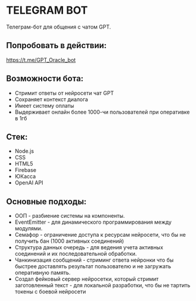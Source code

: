 # TELEGRAM BOT

Телеграм-бот для общения с чатом GPT.

## Попробовать в действии: 

https://t.me/GPT_Oracle_bot

## Возможности бота:

* Стримит ответы от нейросети чат GPT
* Сохраняет контекст диалога
* Имеет систему оплаты
* Выдерживает онлайн более 1000-чи пользователей при оперативке в 1гб

## Стек:

* Node.js
* CSS 
* HTML5
* Firebase
* ЮКасса
* OpenAI API

## Основные подходы:

* ООП - разбиение системы на компоненты.
* EventEmitter - для динамического программирования между модулями.
* Семафор - ограничение доступа к ресурсам нейросети, что бы не получить бан (1000 активных соединений)
* Структура данных очередь - для ведения учета активных соединений и их последовательной обработки.
* Чанкинизация сообщений - стриминг ответа нейронки что бы быстрее доставлять результат пользователю и не загружать оперативную память.
* Создал фейковый сервер нейросетки, который стримит заготовленный текст - для локальной разработки, что бы не тартить токены с боевой нейросети